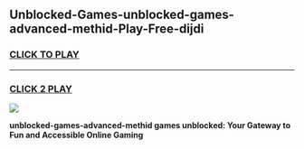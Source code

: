 
## Unblocked-Games-unblocked-games-advanced-methid-Play-Free-dijdi
<h3>
<a href="https://premium76.site?title=unblocked-games-advanced-methid&ref=15A">CLICK TO PLAY</a></h3>
<hr>

<h3>
<a href="https://premium76.site?title=unblocked-games-advanced-methid&ref=15A">CLICK 2 PLAY</a>
  
</h3>

<a href="https://premium76.site?title=unblocked-games-advanced-methid&ref=15A"><img src="https://clearcache.store/games.png"></a>


**unblocked-games-advanced-methid games unblocked: Your Gateway to Fun and Accessible Online Gaming**
